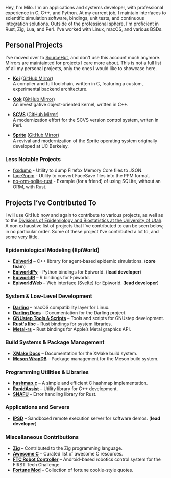 Hey, I'm Milo. I'm an applications and systems developer, with professional experience in C, C++, and Python. At my current job, I maintain interfaces to scientific simulation software, bindings, unit tests, and continuous integration solutions. Outside of the professional sphere, I'm proficient in Rust, Zig, Lua, and Perl. I've worked with Linux, macOS, and various BSDs.

## Personal Projects

I've moved over to [SourceHut](https://sr.ht/~milobanks), and don't use this account much anymore. Mirrors are maintainted for projects I care more about. This is not a full list of all my personal projects, only the ones I would like to showcase here.

- [**Koi**](https://git.sr.ht/~milobanks/koi) ([GitHub Mirror](https://github.com/milobanks/koi))  
  A compiler and full toolchain, written in C, featuring a custom, experimental backend architecture.  

- [**Ook**](https://git.sr.ht/~milobanks/ook) ([GitHub Mirror](https://github.com/milobanks/ook))  
  An investigative object-oriented kernel, written in C++.  

- [**SCVS**](https://git.sr.ht/~milobanks/scvs) ([GitHub Mirror](https://github.com/milobanks/scvs))  
  A modernization effort for the SCVS version control system, writen in Perl.  

- [**Sprite**](https://git.sr.ht/~milobanks/sprite) ([GitHub Mirror](https://github.com/milobanks/sprite))  
  A revival and modernization of the Sprite operating system originally developed at UC Berkeley.  

### Less Notable Projects

- [fxsdump](https://git.sr.ht/~milobanks/fxsdump) - Utility to dump Firefox Memory Core files to JSON.
- [face2ppm](https://git.sr.ht/~milobanks/face2ppm) - Utility to convert FaceSave files into the PPM format.
- [no-orm-sqlite-rust](https://git.sr.ht/~milobanks/no-orm-sqlite-rust) - Example (for a friend) of using SQLite, without an ORM, with Rust.

## Projects I’ve Contributed To

I will use GitHub now and again to contribute to various projects, as well as to the [Divisions of Epidemiology and Biostatistics at the University of Utah](https://github.com/UofUEpiBio). A non exhaustive list of projects that I've contributed to can be seen below, in no particular order. Some of these project I've contributed a lot to, and some very little.

### Epidemiological Modeling (EpiWorld)
- [**Epiworld**](https://github.com/UofUEpiBio/epiworld) – C++ library for agent-based epidemic simulations. (**core team**)
- [**EpiworldPy**](https://github.com/UofUEpiBio/epiworldpy) – Python bindings for Epiworld. (**lead developer**)
- [**EpiworldR**](https://github.com/UofUEpiBio/epiworldr) – R bindings for Epiworld.
- [**EpiworldWeb**](https://github.com/UofUEpiBio/epiworldweb) – Web interface (Svelte) for Epiworld. (**lead developer**)

### System & Low-Level Development
- [**Darling**](https://github.com/darlinghq/darling) – macOS compatibility layer for Linux.
- [**Darling Docs**](https://github.com/darlinghq/darling-docs) – Documentation for the Darling project.
- [**GNUstep Tools & Scripts**](https://github.com/gnustep/tools-scripts) – Tools and scripts for GNUstep development.
- [**Rust's libc**](https://github.com/rust-lang/libc) – Rust bindings for system libraries.
- [**Metal-rs**](https://github.com/gfx-rs/metal-rs) – Rust bindings for Apple’s Metal graphics API.

### Build Systems & Package Management
- [**XMake Docs**](https://github.com/xmake-io/xmake-docs) – Documentation for the XMake build system.
- [**Meson WrapDB**](https://github.com/mesonbuild/wrapdb) – Package management for the Meson build system.

### Programming Utilities & Libraries
- [**hashmap.c**](https://github.com/tidwall/hashmap.c) – A simple and efficient C hashmap implementation.
- [**RapidAssist**](https://github.com/end2endzone/RapidAssist) – Utility library for C++ development.
- [**SNAFU**](https://github.com/shepmaster/snafu) – Error handling library for Rust.

### Applications and Servers
- [**IPSD**](https://github.com/UofUEpiBio/IPSD) – Sandboxed remote execution server for software demos. (**lead developer**)

### Miscellaneous Contributions
- [**Zig**](https://github.com/ziglang/zig) – Contributed to the Zig programming language.
- [**Awesome C**](https://github.com/oz123/awesome-c) – Curated list of awesome C resources.
- [**FTC Robot Controller**](https://github.com/FirstTechChallenge/ftcrobotcontroller) – Android-based robotics control system for the FIRST Tech Challenge.
- [**Fortune Mod**](https://github.com/shlomif/fortune-mod) – Collection of fortune cookie-style quotes.
